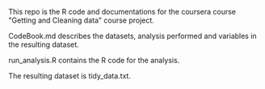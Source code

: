 This repo is the R code and documentations for the coursera course "Getting and Cleaning data" course project.

CodeBook.md describes the datasets, analysis performed and variables in the resulting dataset.

run_analysis.R contains the R code for the analysis.

The resulting dataset is tidy_data.txt.